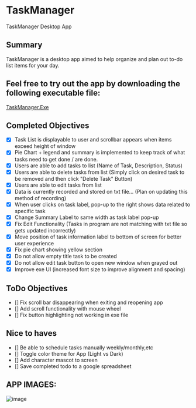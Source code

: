 # TaskManager
TaskManager Desktop App

## Summary
TaskManager is a desktop app aimed to help organize and plan out to-do list items for your day. 

## Feel free to try out the app by downloading the following executable file:
[TaskManager.Exe](https://github.com/JZBlank/TaskManager/releases/tag/v1.0.1)

## Completed Objectives
- [X] Task List is displayable to user and scrollbar appears when items exceed height of window
- [X] Pie Chart + legend and summary is implemented to keep track of what tasks need to get done / are done.
- [X] Users are able to add tasks to list (Name of Task, Description, Status)
- [X] Users are able to delete tasks from list (Simply click on desired task to be removed and then click "Delete Task" Button)
- [X] Users are able to edit tasks from list
- [X] Data is currently recorded and stored on txt file... (Plan on updating this method of recording)
- [X] When user clicks on task label, pop-up to the right shows data related to specific task
- [X] Change Summary Label to same width as task label pop-up
- [X] Fix Edit Functionality (Tasks in program are not matching with txt file so gets updated incorrectly)
- [X] Move position of task information label to bottom of screen for better user experience
- [X] Fix pie chart showing yellow section
- [X] Do not allow empty title task to be created
- [X] Do not allow edit task button to open new window when grayed out
- [X] Improve exe UI (increased font size to improve alignment and spacing)

## ToDo Objectives
- [] Fix scroll bar disappearing when exiting and reopening app
- [] Add scroll functionality with mouse wheel
- [] Fix button highlighting not working in exe file

## Nice to haves
- [] Be able to schedule tasks manually weekly/monthly,etc
- [] Toggle color theme for App (Light vs Dark)
- [] Add character mascot to screen
- [] Save completed todo to a google spreadsheet

## APP IMAGES:
![image](https://github.com/JZBlank/TaskManager/assets/56086743/4f5cb15d-9335-46cf-aa6e-ede6306c482e)

